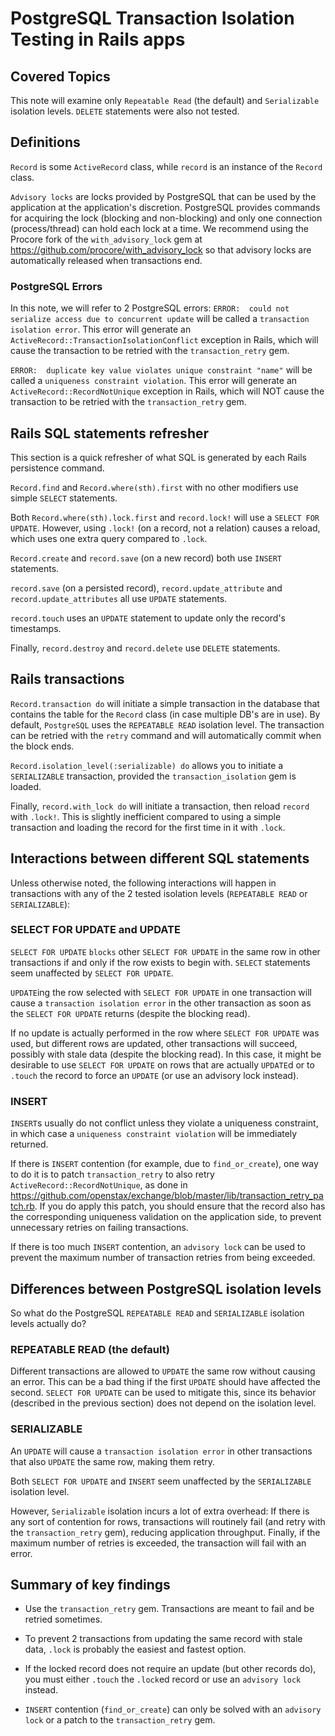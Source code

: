 # PostgreSQL Transaction Isolation Testing in Rails apps

## Covered Topics

This note will examine only `Repeatable Read` (the default) and `Serializable` isolation levels.
`DELETE` statements were also not tested.

## Definitions

`Record` is some `ActiveRecord` class, while `record` is an instance of the `Record` class.

`Advisory locks` are locks provided by PostgreSQL that can be used by the application
at the application's discretion. PostgreSQL provides commands for acquiring the lock
(blocking and non-blocking) and only one connection (process/thread) can hold each lock at a time.
We recommend using the Procore fork of the `with_advisory_lock` gem at
https://github.com/procore/with_advisory_lock so that advisory locks
are automatically released when transactions end.

### PostgreSQL Errors

In this note, we will refer to 2 PostgreSQL errors:
`ERROR:  could not serialize access due to concurrent update`
will be called a `transaction isolation error`.
This error will generate an `ActiveRecord::TransactionIsolationConflict` exception in Rails,
which will cause the transaction to be retried with the `transaction_retry` gem.

`ERROR:  duplicate key value violates unique constraint "name"`
will be called a `uniqueness constraint violation`.
This error will generate an `ActiveRecord::RecordNotUnique` exception in Rails,
which will NOT cause the transaction to be retried with the `transaction_retry` gem.

## Rails SQL statements refresher

This section is a quick refresher of what SQL is generated by each Rails persistence command.

`Record.find` and `Record.where(sth).first` with no other modifiers use simple `SELECT` statements.

Both `Record.where(sth).lock.first` and `record.lock!` will use a `SELECT FOR UPDATE`.
However, using `.lock!` (on a record, not a relation) causes a reload,
which uses one extra query compared to `.lock`.

`Record.create` and `record.save` (on a new record) both use `INSERT` statements.

`record.save` (on a persisted record), `record.update_attribute` and `record.update_attributes`
all use `UPDATE` statements.

`record.touch` uses an `UPDATE` statement to update only the record's timestamps.

Finally, `record.destroy` and `record.delete` use `DELETE` statements.

## Rails transactions

`Record.transaction do` will initiate a simple transaction
in the database that contains the table for the `Record` class (in case multiple DB's are in use).
By default, `PostgreSQL` uses the `REPEATABLE READ` isolation level.
The transaction can be retried with the `retry` command and
will automatically commit when the block ends.

`Record.isolation_level(:serializable) do` allows you to initiate a `SERIALIZABLE`
transaction, provided the `transaction_isolation` gem is loaded.

Finally, `record.with_lock do` will initiate a transaction, then reload `record` with `.lock!`.
This is slightly inefficient compared to using a simple transaction
and loading the record for the first time in it with `.lock`.

## Interactions between different SQL statements

Unless otherwise noted, the following interactions will happen in transactions
with any of the 2 tested isolation levels (`REPEATABLE READ` or `SERIALIZABLE`):

### SELECT FOR UPDATE and UPDATE

`SELECT FOR UPDATE` `blocks` other `SELECT FOR UPDATE` in the same row
in other transactions if and only if the row exists to begin with.
`SELECT` statements seem unaffected by `SELECT FOR UPDATE`.

`UPDATE`ing the row selected with `SELECT FOR UPDATE` in one transaction
will cause a `transaction isolation error` in the other transaction
as soon as the `SELECT FOR UPDATE` returns (despite the blocking read).

If no update is actually performed in the row where `SELECT FOR UPDATE` was used,
but different rows are updated, other transactions will succeed, possibly with stale data
(despite the blocking read).
In this case, it might be desirable to use `SELECT FOR UPDATE` on rows that are actually `UPDATE`d
or to `.touch` the record to force an `UPDATE` (or use an advisory lock instead).

### INSERT

`INSERT`s usually do not conflict unless they violate a uniqueness constraint,
in which case a `uniqueness constraint violation` will be immediately returned.

If there is `INSERT` contention (for example, due to `find_or_create`),
one way to do it is to patch `transaction_retry` to also retry `ActiveRecord::RecordNotUnique`,
as done in https://github.com/openstax/exchange/blob/master/lib/transaction_retry_patch.rb.
If you do apply this patch, you should ensure that the record also has the corresponding uniqueness
validation on the application side, to prevent unnecessary retries on failing transactions.

If there is too much `INSERT` contention, an `advisory lock` can be used
to prevent the maximum number of transaction retries from being exceeded.

## Differences between PostgreSQL isolation levels

So what do the PostgreSQL `REPEATABLE READ` and `SERIALIZABLE` isolation levels actually do?

### REPEATABLE READ (the default)

Different transactions are allowed to `UPDATE` the same row without causing an error.
This can be a bad thing if the first `UPDATE` should have affected the second.
`SELECT FOR UPDATE` can be used to mitigate this,
since its behavior (described in the previous section) does not depend on the isolation level.

### SERIALIZABLE

An `UPDATE` will cause a `transaction isolation error` in other transactions
that also `UPDATE` the same row, making them retry.

Both `SELECT FOR UPDATE` and `INSERT` seem unaffected by the `SERIALIZABLE` isolation level.

However, `Serializable` isolation incurs a lot of extra overhead:
If there is any sort of contention for rows, transactions will routinely fail
(and retry with the `transaction_retry` gem), reducing application throughput.
Finally, if the maximum number of retries is exceeded, the transaction will fail with an error.

## Summary of key findings

- Use the `transaction_retry` gem. Transactions are meant to fail and be retried sometimes.

- To prevent 2 transactions from updating the same record with stale data, `.lock`
  is probably the easiest and fastest option.

- If the locked record does not require an update (but other records do),
  you must either `.touch` the `.lock`ed record or use an `advisory lock` instead.

- `INSERT` contention (`find_or_create`) can only be solved with an `advisory lock`
  or a patch to the `transaction_retry` gem.

